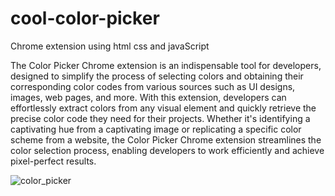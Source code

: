 # cool-color-picker
Chrome extension using html css and javaScript


The Color Picker Chrome extension is an indispensable tool for developers, designed to simplify the process of selecting colors and obtaining their corresponding color codes from various sources such as UI designs, images, web pages, and more. With this extension, developers can effortlessly extract colors from any visual element and quickly retrieve the precise color code they need for their projects. Whether it's identifying a captivating hue from a captivating image or replicating a specific color scheme from a website, the Color Picker Chrome extension streamlines the color selection process, enabling developers to work efficiently and achieve pixel-perfect results.



![color_picker](https://github.com/prasanjitha/cool-color-picker/assets/71139789/3b83799b-046a-45f9-943d-20736dbcabc7)
